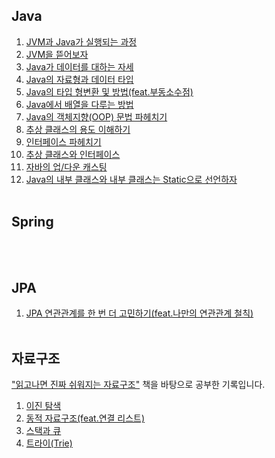 ## Java
1. [JVM과 Java가 실행되는 과정](https://leejin-dev.notion.site/JVM-Java-1ca635979cdd80068f53e0da1c7b24db?pvs=4)
2. [JVM을 뜯어보자](https://leejin-dev.notion.site/JVM-1cf635979cdd80bebd34df3e3ee2b46b?pvs=4)
3. [Java가 데이터를 대하는 자세](https://leejin-dev.notion.site/Java-1cf635979cdd80959be2c5f96775ca1f?pvs=4)
4. [Java의 자료형과 데이터 타입](https://blog.naver.com/dkslaus_1015/223733116146)
5. [Java의 타입 형변환 및 방법(feat.부동소수점)](https://blog.naver.com/dkslaus_1015/223737296000)
6. [Java에서 배열을 다루는 방법](https://blog.naver.com/dkslaus_1015/223755837675)
7. [Java의 객체지향(OOP) 문법 파헤치기](https://leejin-dev.notion.site/Java-1cf635979cdd8008b0f5fa7669d1d112?pvs=4)
8. [추상 클래스의 용도 이해하기](https://leejin-dev.notion.site/Abstract-1d0635979cdd80e4a435db40c3f98cc8?pvs=4)
9. [인터페이스 파헤치기](https://leejin-dev.notion.site/1d2635979cdd8058866ac762a1222cd9?pvs=4)
10. [추상 클래스와 인터페이스](https://leejin-dev.notion.site/1d3635979cdd80d9b352c78bc0cf8aa4?pvs=4)
11. [자바의 업/다운 캐스팅](https://leejin-dev.notion.site/Java-1dc635979cdd802b9f61d06faf48e784?pvs=4)
12. [Java의 내부 클래스와 내부 클래스는 Static으로 선언하자](https://leejin-dev.notion.site/static-1dc635979cdd8045a94dfa971bdb20d1?pvs=4)
<br></br>

## Spring
<br></br>

## JPA
1. [JPA 연관관계를 한 번 더 고민하기(feat.나만의 연관관계 철칙)](https://leejin-dev.notion.site/JPA-Entity-1c9635979cdd80cf9958f1e8f8369c7c?pvs=4)
<br></br>

## 자료구조
["읽고나면 진짜 쉬워지는 자료구조"](https://product.kyobobook.co.kr/detail/S000212705529) 책을 바탕으로 공부한 기록입니다.
1. [이진 탐색](https://blog.naver.com/dkslaus_1015/223712542382)
2. [동적 자료구조(feat.연결 리스트)](https://blog.naver.com/dkslaus_1015/223732195606)
3. [스택과 큐](https://blog.naver.com/dkslaus_1015/223734345076)
4. [트라이(Trie)](https://blog.naver.com/dkslaus_1015/223726627487)
<br></br>
